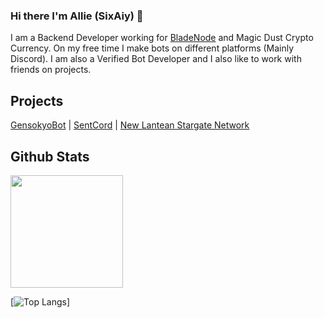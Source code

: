 ### Hi there I'm Allie (SixAiy) 👋
I am a Backend Developer working for [BladeNode](https://bladenode.com) and Magic Dust Crypto Currency. On my free time I make bots on different platforms (Mainly Discord). I am also a Verified Bot Developer and I also like to work with friends on projects. 


## Projects

[GensokyoBot](https://gensokyobot.com) | [SentCord](https://sentcord.com) | [New Lantean Stargate Network](https://thenlsn.com)

## Github Stats

<img height="180em" src="https://github-readme-stats.vercel.app/api?username=SixAiy&show_icons=true&theme=dracula&hide_border=true&count_private=true&include_all_commits=true" />


[![Top Langs](https://github-readme-stats.vercel.app/api/top-langs/?username=SixAiy&layout=compact)]
